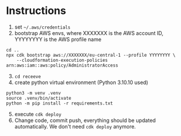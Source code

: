 # Instructions

1. set `~/.aws/credentials`
2. bootstrap AWS envs, where XXXXXXX is the AWS account ID, YYYYYYYY is the AWS profile name
```
cd ..
npx cdk bootstrap aws://XXXXXXX/eu-central-1 --profile YYYYYYYY \
    --cloudformation-execution-policies arn:aws:iam::aws:policy/AdministratorAccess
```
3. `cd receeve`
4. create python virtual environment (Python 3.10.10 used)
```
python3 -m venv .venv
source .venv/bin/activate
python -m pip install -r requirements.txt
```
5. execute `cdk deploy`
6. Change code, commit push, everything should be updated automatically. We don't need `cdk deploy` anymore.
